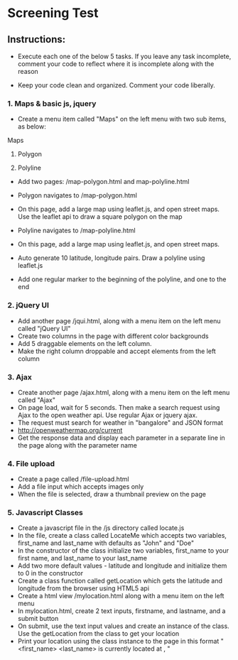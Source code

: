 Screening Test
====

## Instructions:

* Execute each one of the below 5 tasks. If you leave any task incomplete, comment your code to reflect where it is incomplete along with the reason

* Keep your code clean and organized. Comment your code liberally. 


### 1. Maps & basic js, jquery

* Create a menu item called "Maps" on the left menu with two sub items, as below:

Maps 

1. Polygon

2. Polyline


* Add two pages: /map-polygon.html and map-polyline.html
* Polygon navigates to /map-polygon.html
* On this page, add a large map using leaflet.js, and open street maps. Use the leaflet api to draw a square polygon on the map


* Polyline navigates to /map-polyline.html
* On this page, add a large map using leaflet.js, and open street maps. 
* Auto generate 10 latitude, longitude pairs. Draw a polyline using leaflet.js
* Add one regular marker to the beginning of the polyline, and one to the end



### 2. jQuery UI

* Add another page /jqui.html, along with a menu item on the left menu called "jQuery UI"  
* Create two columns in the page with different color backgrounds
* Add 5 draggable elements on the left column. 
* Make the right column droppable and accept elements from the left column



### 3. Ajax

* Create another page /ajax.html, along with a menu item on the left menu called "Ajax"
* On page load, wait for 5 seconds. Then make a search request using Ajax to the open weather api. Use regular Ajax or jquery ajax. 
* The request must search for weather in "bangalore" and JSON format
* http://openweathermap.org/current
* Get the response data and display each parameter in a separate line in the page along with the parameter name


### 4. File upload

* Create a page called /file-upload.html
* Add a file input which accepts images only
* When the file is selected, draw a thumbnail preview on the page

### 5. Javascript Classes

* Create a javascript file in the /js directory called locate.js
* In the file, create a class called LocateMe which accepts two variables, first_name and last_name with defaults as "John" and "Doe"
* In the constructor of the class initialize two variables, first_name to your first name, and last_name to your last_name
* Add two more default values - latitude and longitude and initialize them to 0 in the constructor 
* Create a class function called getLocation which gets the latitude and longitude from the browser using HTML5 api
* Create a html view /mylocation.html along with a menu item on the left menu 
* In mylocation.html, create 2 text inputs, firstname, and lastname, and a submit button
* On submit, use the text input values and create an instance of the class. Use the getLocation from the class to get your location
* Print your location using the class instance to the page in this format "<first_name> <last_name> is currently located at <latitude>, <longitude>"



